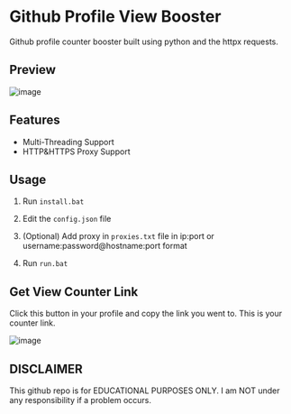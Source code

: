 # Github Profile View Booster
 Github profile counter booster built using python and the httpx requests.

## Preview
![image](https://i.hizliresim.com/jq920k2.png)

## Features
- Multi-Threading Support
- HTTP&HTTPS Proxy Support

## Usage
1. Run `install.bat`

2. Edit the `config.json` file

3. (Optional) Add proxy in `proxies.txt` file in ip:port or username:password@hostname:port format 

4. Run `run.bat`

## Get View Counter Link
Click this button in your profile and copy the link you went to. This is your counter link.

![image](https://i.hizliresim.com/1ahv9iu.png)

## DISCLAIMER
This github repo is for EDUCATIONAL PURPOSES ONLY. I am NOT under any responsibility if a problem occurs.
